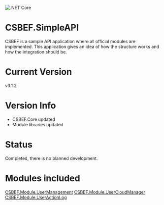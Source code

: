 ![.NET Core](https://github.com/mkurak/CSBEF.SimpleAPI/workflows/.NET%20Core/badge.svg)

# CSBEF.SimpleAPI
CSBEF is a sample API application where all official modules are implemented. This application gives an idea of how the structure works and how the integration should be.

# Current Version
v3.1.2

# Version Info
- CSBEF.Core updated
- Module libraries updated

# Status
Completed, there is no planned development.

# Modules included
[CSBEF.Module.UserManagement](https://github.com/mkurak/CSBEF.Module.UserManagement)
[CSBEF.Module.UserCloudManager](https://github.com/mkurak/CSBEF.Module.UserCloudManager)
[CSBEF.Module.UserActionLog](https://github.com/mkurak/CSBEF.Module.UserActionLog)
